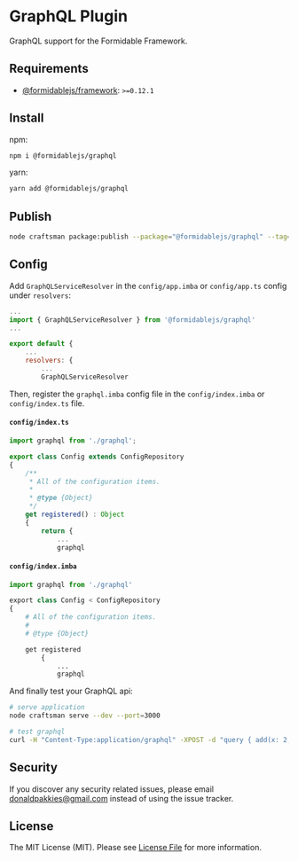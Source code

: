 # GraphQL Plugin

GraphQL support for the Formidable Framework.

## Requirements

 * [@formidablejs/framework](https://www.npmjs.com/package/@formidablejs/framework): `>=0.12.1`

## Install

npm:

```bash
npm i @formidablejs/graphql
```

yarn:

```bash
yarn add @formidablejs/graphql
```

## Publish

```bash
node craftsman package:publish --package="@formidablejs/graphql" --tag="config,schema-resolvers"
```

## Config

Add `GraphQLServiceResolver` in the `config/app.imba` or `config/app.ts` config under `resolvers`:

```js
...
import { GraphQLServiceResolver } from '@formidablejs/graphql'
...

export default {
	...
	resolvers: {
		...
		GraphQLServiceResolver
```

Then, register the `graphql.imba` config file in the `config/index.imba` or `config/index.ts` file.

#### `config/index.ts`

```ts title: config/index.ts
import graphql from './graphql';

export class Config extends ConfigRepository
{
	/**
	 * All of the configuration items.
	 *
	 * @type {Object}
	 */
	get registered() : Object
	{
		return {
			...
			graphql
```

#### `config/index.imba`

```py title: config/index.ts
import graphql from './graphql'

export class Config < ConfigRepository
{
	# All of the configuration items.
	#
	# @type {Object}

	get registered
		{
			...
			graphql
```

And finally test your GraphQL api:

```bash
# serve application
node craftsman serve --dev --port=3000

# test graphql
curl -H "Content-Type:application/graphql" -XPOST -d "query { add(x: 2, y: 2) }" http://localhost:3000/graphql
```

Security
-------

If you discover any security related issues, please email donaldpakkies@gmail.com instead of using the issue tracker.

License
-------

The MIT License (MIT). Please see [License File](LICENSE) for more information.
